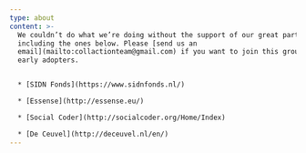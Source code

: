 ```yaml
---
type: about
content: >-
  We couldn’t do what we’re doing without the support of our great partners,
  including the ones below. Please [send us an
  email](mailto:collactionteam@gmail.com) if you want to join this group of
  early adopters.


  * [SIDN Fonds](https://www.sidnfonds.nl/)

  * [Essense](http://essense.eu/)

  * [Social Coder](http://socialcoder.org/Home/Index)

  * [De Ceuvel](http://deceuvel.nl/en/)
---
```


